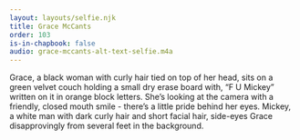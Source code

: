 ```yaml
---
layout: layouts/selfie.njk
title: Grace McCants
order: 103
is-in-chapbook: false
audio: grace-mccants-alt-text-selfie.m4a
---
```


Grace, a black woman with curly hair tied on top of her head, sits on a green velvet couch holding a small dry erase board with, “F U Mickey” written on it in orange block letters. She’s looking at the camera with a friendly, closed mouth smile - there’s a little pride behind her eyes. Mickey, a white man with dark curly hair and short facial hair, side-eyes Grace disapprovingly from several feet in the background.
